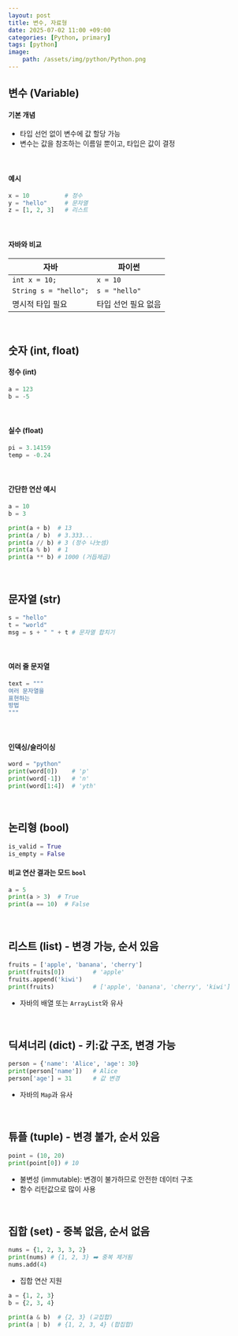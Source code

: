 ```yaml
---
layout: post
title: 변수, 자료형
date: 2025-07-02 11:00 +09:00
categories: [Python, primary]
tags: [python]
image:
    path: /assets/img/python/Python.png
---
```


## 변수 (Variable)

#### 기본 개념

- 타입 선언 없이 변수에 값 할당 가능
- 변수는 값을 참조하는 이름일 뿐이고, 타입은 값이 결정

<br>

#### 예시

```python
x = 10          # 정수
y = "hello"     # 문자열
z = [1, 2, 3]   # 리스트
```

<br>

#### 자바와 비교

| 자바                    | 파이썬           |
| --------------------- | ------------- |
| `int x = 10;`         | `x = 10`      |
| `String s = "hello";` | `s = "hello"` |
| 명시적 타입 필요             | 타입 선언 필요 없음   |

<br>

## 숫자 (int, float)

#### 정수 (int)

```python
a = 123
b = -5
```

<br>

#### 실수 (float)

```python
pi = 3.14159
temp = -0.24
```

<br>

#### 간단한 연산 예시

```python
a = 10
b = 3

print(a + b)  # 13
print(a / b)  # 3.333...
print(a // b) # 3 (정수 나눗셈)
print(a % b)  # 1
print(a ** b) # 1000 (거듭제곱)
```

<br>

## 문자열 (str)

```python
s = "hello"
t = "world"
msg = s + " " + t # 문자열 합치기
```

<br>

#### 여러 줄 문자열

```python
text = """
여러 문자열을
표현하는
방법
"""
```

<br>

#### 인덱싱/슬라이싱

```python
word = "python"
print(word[0])    # 'p'
print(word[-1])   # 'n'
print(word[1:4])  # 'yth'
```

<br>

## 논리형 (bool)

```python
is_valid = True
is_empty = False
```

#### 비교 연산 결과는 모드 `bool`

```python
a = 5
print(a > 3)  # True
print(a == 10)  # False
```

<br>

## 리스트 (list) - 변경 가능, 순서 있음

```python
fruits = ['apple', 'banana', 'cherry']
print(fruits[0])        # 'apple'
fruits.append('kiwi')
print(fruits)           # ['apple', 'banana', 'cherry', 'kiwi']
```

- 자바의 배열 또는 `ArrayList`와 유사

<br>

## 딕셔너리 (dict) - 키:값 구조, 변경 가능

```python
person = {'name': 'Alice', 'age': 30}
print(person['name'])   # Alice
person['age'] = 31      # 값 변경
```

- 자바의 `Map`과 유사

<br>

## 튜플 (tuple) - 변경 불가, 순서 있음

```python
point = (10, 20)
print(point[0]) # 10
```

- 불변성 (immutable): 변경이 불가하므로 안전한 데이터 구조
- 함수 리턴값으로 많이 사용

<br>

## 집합 (set) - 중복 없음, 순서 없음

```python
nums = {1, 2, 3, 3, 2}
print(nums) # {1, 2, 3} ➡️ 중복 제거됨
nums.add(4)
```

- 집합 연산 지원

```python
a = {1, 2, 3}
b = {2, 3, 4}

print(a & b)  # {2, 3} (교집합)
print(a | b)  # {1, 2, 3, 4} (합집합)
```

<br>
